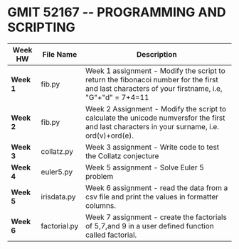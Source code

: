 # GMIT 52167 -- PROGRAMMING AND SCRIPTING

Week HW |File Name|Description
-----|----|-----------
**Week 1**|fib.py|Week 1 assignment - Modify the script to return the fibonacoi number for the first and last characters of your firstname, i.e,  "G"+"d" = 7+4=11
**Week 2**|fib.py|Week 2 Assignment - Modify the script to calculate the unicode numversfor the first and last characters in your surname, i.e. ord(v)+ord(e).
**Week 3**|collatz.py|Week 3 assignment - Write code to test the Collatz conjecture
**Week 4**|euler5.py|Week 5 assignment - Solve Euler 5 problem
**Week 5**|irisdata.py|Week 6 assignment - read the data from a csv file and print the values in formatter columns.
**Week 6**|factorial.py|Week 7 assignment - create the factorials of 5,7,and 9 in a user defined function called factorial.

